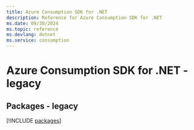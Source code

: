 ```yaml
---
title: Azure Consumption SDK for .NET
description: Reference for Azure Consumption SDK for .NET
ms.date: 09/30/2024
ms.topic: reference
ms.devlang: dotnet
ms.service: consumption
---
```

# Azure Consumption SDK for .NET - legacy
## Packages - legacy
[!INCLUDE [packages](consumption-index.md)]